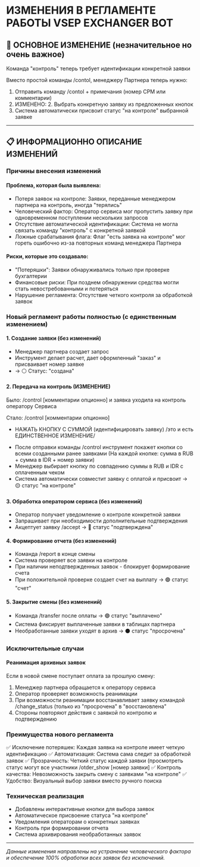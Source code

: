 # ИЗМЕНЕНИЯ В РЕГЛАМЕНТЕ РАБОТЫ VSEP EXCHANGER BOT

## 🚨 ОСНОВНОЕ ИЗМЕНЕНИЕ (незначительное но очень важное)

Команда "контроль" теперь требует идентификации конкретной заявки

Вместо простой команды /contol, менеджеру Партнера теперь нужно:
1. Отправить команду /contol + примечания (номер СРМ или комментарии)
2. ИЗМЕНЕНО: 2. Выбрать конкретную заявку из предложенных кнопок
3. Система автоматически присвоит статус "на контроле" выбранной заявке

---

## 📋 ИНФОРМАЦИОННО ОПИСАНИЕ ИЗМЕНЕНИЙ

### Причины внесения изменений

#### Проблема, которая была выявлена:
- Потеря заявок на контроле: Заявки, переданные менеджером партнера на контроль, иногда "терялись"
- Человеческий фактор: Оператор сервиса мог пропустить заявку при одновременном поступлении нескольких запросов
- Отсутствие автоматической идентификации: Система не могла связать команду "контроль" с конкретной заявкой
- Ложные срабатывания флага: Флаг "есть заявка на контроле" мог гореть ошибочно из-за повторных команд менеджера Партнера

#### Риски, которые это создавало:
- "Потеряшки": Заявки обнаруживались только при проверке бухгалтерии
- Финансовые риски: При позднем обнаружении средства могли стать невостребованными и потеряться
- Нарушение регламента: Отсутствие четкого контроля за обработкой заявок

### Новый регламент работы полностью (с единственным изменением)

#### 1. Создание заявки (без изменений)
- Менеджер партнера создает запрос
- Инструмент делает расчет, дает оформленный "заказ" и присваивает номер заявке
- → ⚪️ Статус: "создана"

#### 2. Передача на контроль (ИЗМЕНЕНИЕ)
Было:
/control [комментарии опционно]
и заявка уходила на контроль оператору Сервиса

Стало:
/control [комментарии опционно]
+ НАЖАТЬ КНОПКУ С СУММОЙ (идентифицировать заявку)  /это и есть ЕДИНСТВЕННОЕ ИЗМЕНЕНИЕ/

- После отправки команды /control инструмент покажет кнопки со всеми созданными ранее заявками
(На каждой кнопке: сумма в RUB + сумма в IDR + номер заявки)
- Менеджер выбирает кнопку по совпадению суммы в RUB и IDR с оплаченным чеком
- Система автоматически совместит заявку с оплатой и присвоит → 🟡 статус "на контроле"

#### 3. Обработка оператором сервиса (без изменений)
- Оператор получает уведомление о контроле конкретной заявки
- Запрашивает при необходимости дополнительные подтверждения
- Акцептует заявку /accept → 🔵 статус "подтверждена"

#### 4. Формирование отчета (без изменений)
- Команда /report в конце смены
- Система проверяет все заявки на контроле
- При наличии неподтвержденных заявок - блокирует формирование счета
- При положительной проверке создает счет на выплату → 🟣 статус "счет"

#### 5. Закрытие смены (без изменений)
- Команда /transfer после оплаты  → 🟣 статус "выплачено"
- Система фиксирует выплаченные заявки в таблицах партнера
- Необработанные заявки уходят в архив → ⚫️ статус "просрочена"

### Исключительные случаи

#### Реанимация архивных заявок
Если в новой смене поступает оплата за прошлую смену:
1. Менеджер партнера обращается к оператору сервиса
2. Оператор проверяет возможность реанимации
3. При возможности реанимации восстанавливает заявку командой /change_status (только из  "просрочена" в "восстановлена"
4. Стороны повторяют действия с заявкой по контролю и подтверждению

### Преимущества нового регламента

✅ Исключение потеряшек: Каждая заявка на контроле имеет четкую идентификацию
✅ Автоматизация: Система сама следит за обработкой заявок
✅ Прозрачность: Четкий статус каждой заявки (просмотреть статус могут все учаcтники /otder_show [номер заявки]
✅ Контроль качества: Невозможность закрыть смену с  заявками "на контроле"
✅ Удобство: Визуальный выбор заявки вместо ручного поиска

### Техническая реализация

- Добавлены интерактивные кнопки для выбора заявок
- Автоматическое присвоение статуса "на контроле"
- Уведомления операторам о конкретных заявках
- Контроль при формировании отчета
- Система архивирования необработанных заявок

---

*Данные изменения направлены на устранение человеческого фактора и обеспечение 100% обработки всех заявок без исключений.*